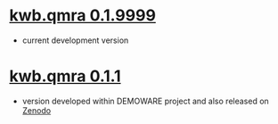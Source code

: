 # [kwb.qmra 0.1.9999](https://github.com/KWB-R/kwb.qmra)

* current development version

# [kwb.qmra 0.1.1](https://github.com/KWB-R/kwb.qmra/releases/tag/v.0.1.1)

* version developed within DEMOWARE project and also released on [Zenodo](https://zenodo.org/record/154111) 